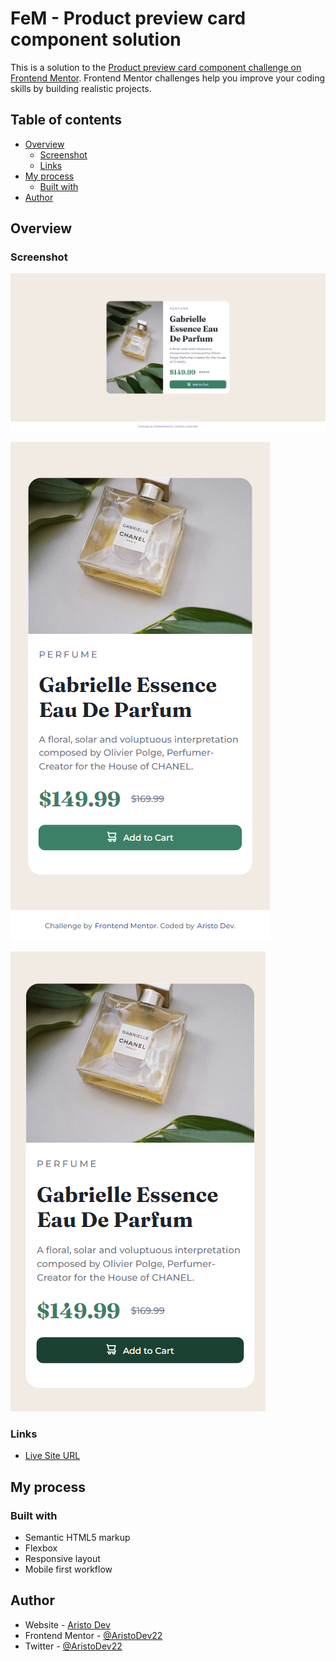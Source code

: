 # FeM - Product preview card component solution

This is a solution to the [Product preview card component challenge on Frontend Mentor](https://www.frontendmentor.io/challenges/product-preview-card-component-GO7UmttRfa). Frontend Mentor challenges help you improve your coding skills by building realistic projects. 

## Table of contents

- [Overview](#overview)
  - [Screenshot](#screenshot)
  - [Links](#links)
- [My process](#my-process)
  - [Built with](#built-with)
- [Author](#author)

## Overview

### Screenshot

![](./desktop-screenshot.png)

![](./mobile-screenshot.png)

![](./mobile-screenshot-active.PNG)


### Links

- [Live Site URL](https://aristodev22.github.io/FeM-Product-preview-card-component/)

## My process

### Built with

- Semantic HTML5 markup
- Flexbox
- Responsive layout
- Mobile first workflow

## Author

- Website - [Aristo Dev](https://www.aristodev.com)
- Frontend Mentor - [@AristoDev22](https://www.frontendmentor.io/profile/aristodev22)
- Twitter - [@AristoDev22](https://www.twitter.com/aristodev22)
